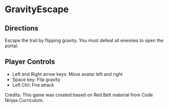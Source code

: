 # GravityEscape

## Directions
Escape the trail by flipping gravity.
You must defeat all enemies to open the portal.

## Player Controls
- Left and Right arrow keys: Move avatar left and right
- Space key: Flip gravity
- Left Ctrl: Fire attack

Credits:
This game was created based on Red Belt material from Code Ninjas Curriculum. 
